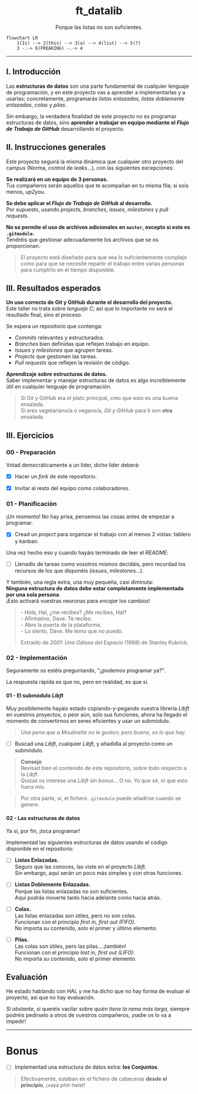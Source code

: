 <div align="center">
    <h1>ft_datalib</h1>
    <p>Porque las listas no son suficientes.</p>
</div>

```mermaid
flowchart LR
    1(Is) --> 2(this) --> 3(a) --> 4(list) --> 5(?)
    3 -.-> 6(FREAKING) -.-> 4
```

---

## I. Introducción

Las **estructuras de datos** son una parte fundamental de cualquier lenguaje de programación, y en este proyecto vas a aprender a implementarlas y a usarlas; concretamente, programarás *listas enlazadas*, *listas doblemente enlazadas*, *colas* y *pilas*.

Sin embargo, la verdadera finalidad de este proyecto no es programar estructuras de datos, sino **aprender a trabajar en equipo mediante el *Flujo de Trabajo de GitHub*** desarrollando el proyecto.



## II. Instrucciones generales

Este proyecto seguirá la misma dinámica que cualquier otro proyecto del campus (Norma, control de *leaks*...), con las siguientes excepciones:

**Se realizará en un equipo de 3 personas.**  
Tus compañeros serán aquellos que te acompañan en tu misma fila; si sois menos, *up2you*.

**Se debe aplicar el *Flujo de Trabajo de GitHub* al desarrollo.**  
Por supuesto, usando *projects*, *branches*, *issues*, *milestones* y *pull requests*.

**No se permite el uso de archivos adicionales en `master`, excepto si este es `.gitmodule`.**  
Tendréis que gestionar adecuadamente los archivos que se os proporcionan.

> El proyecto está diseñado para que sea lo suficientemente complejo como para que se necesite repartir el trabajo entre varias personas para cumplirlo en el tiempo disponible.



## III. Resultados esperados

**Un uso correcto de Git y GitHub durante el desarrollo del proyecto.**  
Este taller no trata sobre *lenguaje C*; así que lo importante no será el resultado final, sino el proceso.

Se espera un repositorio que contenga:

- *Commits* relevantes y estructurados.
- *Branches* bien definidas que reflejen trabajo en equipo.
- *Issues* y *milestones* que agrupen tareas.
- *Projects* que gestionen las tareas.
- *Pull requests* que reflejen la revisión de código.

**Aprendizaje sobre estructuras de datos.**  
Saber implementar y manejar estructuras de datos es algo increíblemente útil en cualquier lenguaje de programación.

> Si Git y GitHub era el plato principal, creo que esto es una buena ensalada.  
> Si eres vegetariano/a o vegano/a, *Git y GitHub* para ti son **otra** ensalada.



## III. Ejercicios

### 00 - Preparación

Votad democráticamente a un líder, dicho líder deberá:

- [X] Hacer un *fork* de este repositorio.
- [X] Invitar al resto del equipo como colaboradores.


### 01 - Planificación

¡Un momento! No hay prisa, pensemos las cosas antes de empezar a programar.

- [X] Cread un *project* para organizar el trabajo con al menos 2 vistas: tablero y kanban.

Una vez hecho eso y cuando hayáis terminado de leer el *README*:

- [ ] Llenadlo de tareas como vosotros mismos decidáis, pero recordad los recursos de los que disponéis (*issues*, *milestones*...).

Y también, una regla extra, una muy pequeña, casi diminuta:  
**Ninguna estructura de datos debe estar completamente implementada por una sola persona**.  
¡Esto activará vuestras neuronas para *encajar* los cambios!

> \- Hola, Hal, ¿me recibes? ¿Me recibes, Hal?  
> \- Afirmativo, Dave. Te recibo.  
> \- Abre la puerta de la plataforma.  
> \- Lo siento, Dave. Me temo que no puedo.
>
> Extraído de *2001: Una Odisea del Espacio* (1968) de Stanley Kubrick.


### 02 - Implementación

Seguramente os estéis preguntando, "¿podemos programar ya?".

La respuesta rápida es que no, pero en realidad, es que sí.


#### 01 - El submódulo *Libft*

Muy posiblemente hayáis estado copiando-y-pegando vuestra librería *Libft* en vuestros proyectos, o peor aún, solo sus funciones; ahora ha llegado el momento de convertirnos en seres eficientes y usar un submódulo.

> *Una pena que a Moulinette no le gusten; pero bueno, es lo que hay.*

- [ ] Buscad una *Libft*, cualquier *Libft*, y añadidla al proyecto como un submódulo.

> **Consejo**  
> Revisad bien el contenido de este repositorio, sobre todo respecto a la *Libft*.  
> Quizaś os interese una *Libft* sin *bonus*... O no. Yo que sé, ni que esto fuera mío.

> Por otra parte, sí, el fichero `.gitmodule` puede añadirse cuando se genere.


#### 02 - Las estructuras de datos

Ya sí, por fin, ¡toca programar!

Implementad las siguientes estructuras de datos usando el código disponible en el repositorio:

- [ ] **Listas Enlazadas.**  
Seguro que las conoces, las viste en el proyecto *Libft*.  
Sin embargo, aquí serán un poco más simples y con otras funciones.

- [ ] **Listas Doblemente Enlazadas.**  
Porque las listas enlazadas no son suficientes.  
Aquí podrás moverte tanto hacia adelante como hacia atrás.

- [ ] **Colas.**  
Las listas enlazadas son útiles, pero no son colas.  
Funcionan con el principio *first in, first out (FIFO)*.  
No importa su contenido, solo el primer y último elemento.

- [ ] **Pilas.**  
Las colas son útiles, pero las pilas... ¡también!  
Funcionan con el principio *last in, first out (LIFO)*.  
No importa su contenido, solo el primer elemento.


## Evaluación

He estado hablando con HAL y me ha dicho que no hay forma de evaluar el proyecto, así que no hay evaluación.

*Sí obstante*, si queréis vacilar sobre *quién tiene la rama más larga*, siempre podréis pedírselo a otros de vuestros compañeros, ¡nadie os lo va a impedir!

---

# Bonus

- [ ] Implementad una estructura de datos extra: **los Conjuntos**.

> Efectivamente, estaban en el fichero de cabeceras **desde el principio**, ¡vaya *plot-twist*!
